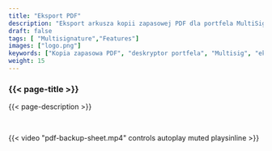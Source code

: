 ```yaml
---
title: "Eksport PDF"
description: "Eksport arkusza kopii zapasowej PDF dla portfela MultiSig"
draft: false
tags: [ "Multisignature","Features"]
images: ["logo.png"]
keywords: ["Kopia zapasowa PDF", "deskryptor portfela", "Multisig", "eksport"]
weight: 15
---
```


### {{< page-title >}} 
{{< page-description >}} 

<br>


{{< video "pdf-backup-sheet.mp4" controls  autoplay muted playsinline >}}